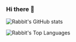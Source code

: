### Hi there :rabbit:

<!--
**rabbitism/rabbitism** is a ✨ _special_ ✨ repository because its `README.md` (this file) appears on your GitHub profile.

Here are some ideas to get you started:

- 🔭 I’m currently working on ...
- 🌱 I’m currently learning ...
- 👯 I’m looking to collaborate on ...
- 🤔 I’m looking for help with ...
- 💬 Ask me about ...
- 📫 How to reach me: ...
- 😄 Pronouns: ...
- ⚡ Fun fact: ...
-->
![Rabbit's GitHub stats](https://github-readme-stats.vercel.app/api?username=rabbitism&show_icons=true&theme=transparent)

![Rabbit's Top Languages](https://github-readme-stats.vercel.app/api/top-langs/?username=rabbitism&hide=javascript,html,r)
